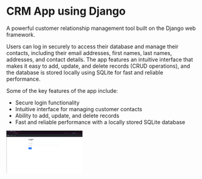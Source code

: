 # CRM App using Django

 A powerful customer relationship management tool built on the Django web framework.
 
Users can log in securely to access their database and manage their contacts, including their email addresses, first names, last names, addresses, and contact details. The app features an intuitive interface that makes it easy to add, update, and delete records (CRUD operations), and the database is stored locally using SQLite for fast and reliable performance.

Some of the key features of the app include:

* Secure login functionality
* Intuitive interface for managing customer contacts
* Ability to add, update, and delete records
* Fast and reliable performance with a locally stored SQLite database


<p align="left">
<img src="images/Login.png" alt="Channel Preview" width="200"/>
&nbsp;&nbsp;&nbsp;&nbsp;&nbsp;&nbsp;
</p>

